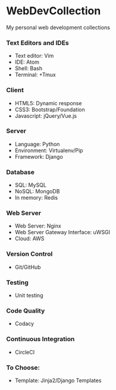 # WebDevCollection
My personal web development collections

### Text Editors and IDEs
  - Text editor: Vim
  - IDE: Atom
  - Shell: Bash
  - Terminal: +Tmux

### Client
  - HTML5: Dynamic response
  - CSS3: Bootstrap/Foundation
  - Javascript: jQuery/Vue.js
  
### Server 
  - Language: Python
  - Environment: Virtualenv/Pip
  - Framework: Django

### Database
  - SQL: MySQL
  - NoSQL: MongoDB
  - In memory: Redis

### Web Server 
  - Web Server: Nginx
  - Web Server Gateway Interface: uWSGI
  - Cloud: AWS
  
### Version Control
  - Git/GitHub
  
### Testing
  - Unit testing
  
### Code Quality
  - Codacy
  
### Continuous Integration
  - CircleCI
  
### To Choose:
  - Template: Jinja2/Django Templates
  

